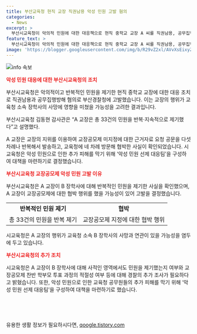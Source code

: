 ```yaml
---
title: 부산교육청 현직 교장 직권남용 악성 민원 고발 혐의
categories:
  - News
excerpt: >
  부산시교육청이 악의적 민원에 대한 대응책으로 현직 중학교 교장 A 씨를 직권남용, 공무집행방해 혐의로 경찰에 고발하였다. A 교장은 교장공모제 관련하여 근거자료 요청 공문을 반복 발송하고 협박한 사실이 확인되었다. 이로부터 사망한 B 장학사와의 관련성을 고려하여 고발이 결정되었으며, 추가 조사를 통해 민원 제기의 적절성 여부와 학부모 투표 과정 등을 확인할 예정이다. 또한, 악성 민원으로 인한 공무원 피해를 막기 위해 악성 민원 선제 대응팀을 구성하여 대책을 마련할 계획이다. (150자)
feature_text: >
  부산시교육청이 악의적 민원에 대한 대응책으로 현직 중학교 교장 A 씨를 직권남용, 공무집행방해 혐의로 경찰에 고발하였다. A 교장은 교장공모제 관련하여 근거자료 요청 공문을 반복 발송하고 협박한 사실이 확인되었다. 이로부터 사망한 B 장학사와의 관련성을 고려하여 고발이 결정되었으며, 추가 조사를 통해 민원 제기의 적절성 여부와 학부모 투표 과정 등을 확인할 예정이다. 또한, 악성 민원으로 인한 공무원 피해를 막기 위해 악성 민원 선제 대응팀을 구성하여 대책을 마련할 계획이다. (150자)
image: 'https://blogger.googleusercontent.com/img/b/R29vZ2xl/AVvXsEixyZcFfHzMRdzZMjFBmAUKJYCLCGyLL1o632UiGVXcaFdKo_bkvkuCioo0uUKlGfBVcT3P84aROyZIXSBEx3Aw5nCQ3pTgDom1WDC4m8eifvWiAmWEEVb4x6G_l8C0QH225ldMjyaFvpxGEBGNO37VmDTDMHGhJPq73UglMfDca1-0aw/s1600/blogspot.png'
---
```


<p><img src="https://blogger.googleusercontent.com/img/b/R29vZ2xl/AVvXsEixyZcFfHzMRdzZMjFBmAUKJYCLCGyLL1o632UiGVXcaFdKo_bkvkuCioo0uUKlGfBVcT3P84aROyZIXSBEx3Aw5nCQ3pTgDom1WDC4m8eifvWiAmWEEVb4x6G_l8C0QH225ldMjyaFvpxGEBGNO37VmDTDMHGhJPq73UglMfDca1-0aw/s1600/blogspot.png" alt="info 속보" /></p>

<p><b><span style="color: #ee2323;">악성 민원 대응에 대한 부산시교육청의 조치</span></b></p>

<p>부산시교육청은 악의적이고 반복적인 민원을 제기한 현직 중학교 교장에 대한 대응 조치로 직권남용과 공무집행방해 혐의로 부산경찰청에 고발했습니다. 이는 교장의 행위가 교육청 소속 장학사의 사망에 영향을 미쳤을 가능성을 고려한 결과입니다.</p>

<p data-ke-size="size16">부산시교육청 김동현 감사관은 “A 교장은 총 33건의 민원을 반복·지속적으로 제기했다”고 설명했다.</p>

<p>A 교장은 교장의 지위를 이용하여 교장공모제 미지정에 대한 근거자료 요청 공문을 다섯 차례나 반복해서 발송하고, 교육청에 네 차례 방문해 협박한 사실이 확인되었습니다. 시교육청은 악성 민원으로 인한 추가 피해를 막기 위해 ‘악성 민원 선제 대응팀’을 구성하여 대책을 마련하기로 결정했습니다.</p>

<p><b><span style="color: #ee2323;">부산시교육청 교장공모제 악성 민원 고발 이유</span></b></p>

<p>부산시교육청은 A 교장이 B 장학사에 대해 반복적인 민원을 제기한 사실을 확인했으며, A 교장이 교장공모제에 대한 협박 행위를 했을 가능성이 있어 고발을 결정했습니다.</p>

<table>
    <tr>
        <td style="text-align: center; height: 17px;"><b>반복적인 민원 제기</b></td>
        <td style="text-align: center; height: 17px;"><b>협박</b></td>
    </tr>
    <tr>
        <td style="text-align: center; height: 17px;">총 33건의 민원을 반복 제기</td>
        <td style="text-align: center; height: 17px;">교장공모제 지정에 대한 협박 행위</td>
    </tr>
</table>

<p>시교육청은 A 교장의 행위가 교육청 소속 B 장학사의 사망과 연관이 있을 가능성을 염두에 두고 있습니다.</p>

<p><b><span style="color: #ee2323;">부산시교육청의 추가 조치</span></b></p>

<p>시교육청은 A 교장이 B 장학사에 대해 사적인 영역에서도 민원을 제기했는지 여부와 교장공모제 찬반 학부모 투표 과정의 적절성 여부 등에 대해 경찰의 추가 조사가 필요하다고 밝혔습니다. 또한, 악성 민원으로 인한 교육청 공무원들의 추가 피해를 막기 위해 ‘악성 민원 선제 대응팀’을 구성하여 대책을 마련하기로 했습니다.</p>

<p data-ke-size="size16">&nbsp;</p>

<p data-ke-size="size16">&nbsp;</p>
유용한 생활 정보가 필요하시다면, <a href="https://qoogle.tistory.com" rel="dofollow">qoogle.tistory.com</a>



